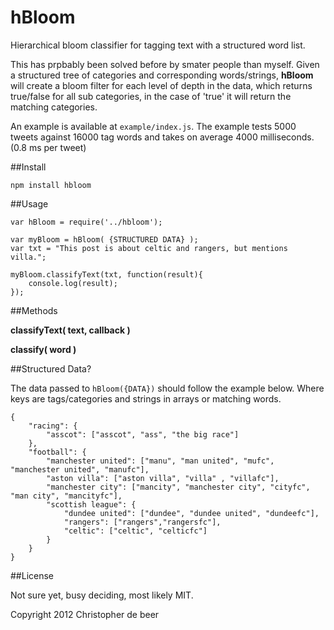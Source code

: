 hBloom
=========
Hierarchical bloom classifier for tagging text with a structured word list.



This has prpbably been solved before by smater people than myself. Given a structured tree of categories and corresponding words/strings, **hBloom** will create a bloom filter for each level of depth in the data, which returns true/false for all sub categories, in the case of 'true' it will return the matching categories.

An example is available at `example/index.js`. The example tests 5000 tweets against 16000 tag words and takes on average 4000 milliseconds. (0.8 ms per tweet)


##Install

	npm install hbloom

##Usage

	var hBloom = require('../hbloom');

	var myBloom = hBloom( {STRUCTURED DATA} );
	var txt = "This post is about celtic and rangers, but mentions villa.";

	myBloom.classifyText(txt, function(result){
		console.log(result);
	});

##Methods

**classifyText( text, callback )**

**classify( word )**


##Structured Data?

The data passed to `hBloom({DATA})` should follow the example below. Where keys are tags/categories and strings in arrays or matching words.

	{
		"racing": {
			"asscot": ["asscot", "ass", "the big race"]
		},
		"football": {
			"manchester united": ["manu", "man united", "mufc", "manchester united", "manufc"],
			"aston villa": ["aston villa", "villa" , "villafc"],
			"manchester city": ["mancity", "manchester city", "cityfc", "man city", "mancityfc"],
			"scottish league": {
				"dundee united": ["dundee", "dundee united", "dundeefc"],
				"rangers": ["rangers","rangersfc"],
				"celtic": ["celtic", "celticfc"]
			}
		}
	}

##License

Not sure yet, busy deciding, most likely MIT.
	
Copyright 2012 Christopher de beer